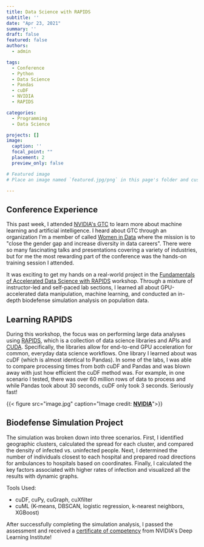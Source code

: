 ```yaml
---
title: Data Science with RAPIDS
subtitle: ''
date: "Apr 23, 2021"
summary: ''
draft: false
featured: false
authors:
  - admin

tags:
  - Conference
  - Python
  - Data Science
  - Pandas
  - cuDF
  - NVIDIA
  - RAPIDS

categories:
  - Programming
  - Data Science

projects: []
image:
  caption: ''
  focal_point: ""
  placement: 2
  preview_only: false

# Featured image
# Place an image named `featured.jpg/png` in this page's folder and customize its options here.

---
```


## Conference Experience

This past week, I attended [NVIDIA's GTC](https://www.nvidia.com/en-us/gtc/) to learn more about machine learning and artificial intelligence. I heard about GTC through an organization I'm a member of called [Women in Data](https://www.womenindata.org/) where the mission is to "close the gender gap and increase diversity in data careers". There were so many fascinating talks and presentations covering a variety of industries, but for me the most rewarding part of the conference was the hands-on training session I attended.

It was exciting to get my hands on a real-world project in the [Fundamentals of Accelerated Data Science with RAPIDS](https://www.nvidia.com/content/dam/en-zz/Solutions/deep-learning/deep-learning-education/DLI-Workshop-Fundamentals-of-Accelerated-Data-Science-with-RAPIDS.pdf) workshop. Through a mixture of instructor-led and self-paced lab sections, I learned all about GPU-accelerated data manipulation, machine learning, and conducted an in-depth biodefense simulation analysis on population data.

## Learning RAPIDS

During this workshop, the focus was on performing large data analyses using [RAPIDS](https://github.com/rapidsai), which is a collection of data science libraries and APIs and [CUDA](https://developer.nvidia.com/cuda-toolkit). Specifically, the libraries allow for end-to-end GPU acceleration for common, everyday data science workflows. One library I learned about was cuDF (which is almost identical to Pandas). In some of the labs, I was able to compare processing times from both cuDF and Pandas and was blown away with just how efficient the cuDF method was. For example, in one scenario I tested, there was over 60 million rows of data to process and while Pandas took about 30 seconds, cuDF only took 3 seconds. Seriously fast!

{{< figure src="image.jpg" caption="Image credit: [**NVIDIA**](https://www.nvidia.com/en-us/deep-learning-ai/software/rapids/)">}}

## Biodefense Simulation Project

The simulation was broken down into three scenarios. First, I identified geographic clusters, calculated the spread for each cluster, and compared the density of infected vs. uninfected people. Next, I determined the number of individuals closest to each hospital and prepared road directions for ambulances to hospitals based on coordinates. Finally, I calculated the key factors associated with higher rates of infection and visualized all the results with dynamic graphs.

Tools Used:

* cuDF, cuPy, cuGraph, cuXfilter
* cuML (K-means, DBSCAN, logistic regression, k-nearest neighbors, XGBoost)

After successfully completing the simulation analysis, I passed the assessment and received a [certificate of competency](https://courses.nvidia.com/certificates/41e25296023f4f01ab2b42339591719c) from NVIDIA's Deep Learning Institute!
